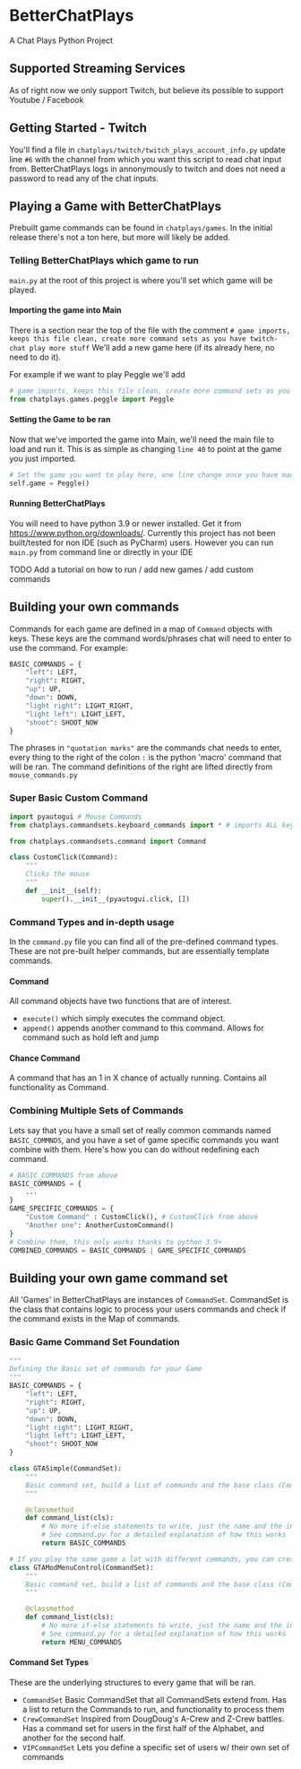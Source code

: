 # BetterChatPlays
A Chat Plays Python Project

## Supported Streaming Services
As of right now we only support Twitch, but believe its possible to support Youtube / Facebook

## Getting Started - Twitch
You'll find a file in `chatplays/twitch/twitch_plays_account_info.py` update line `#6` with the channel from which you 
want this script to read chat input from. BetterChatPlays logs in annonymously to twitch and does not need a password
to read any of the chat inputs.

## Playing a Game with BetterChatPlays
Prebuilt game commands can be found in `chatplays/games`. In the initial release there's not a ton here, but more will
likely be added.

### Telling BetterChatPlays which game to run
`main.py` at the root of this project is where you'll set which game will be played. 

#### Importing the game into Main
There is a section near the top of the file with the comment `# game imports, keeps this file clean, create more command sets as you have twitch-chat play more stuff`
We'll add a new game here (if its already here, no need to do it).

For example if we want to play Peggle we'll add 
```python
# game imports, keeps this file clean, create more command sets as you have twitch-chat play more stuff
from chatplays.games.peggle import Peggle
```

#### Setting the Game to be ran
Now that we've imported the game into Main, we'll need the main file to load and run it. This is as simple as
changing `line 40` to point at the game you just imported.

```python
# Set the game you want to play here, one line change once you have made a command set
self.game = Peggle()
```

#### Running BetterChatPlays
You will need to have python 3.9 or newer installed. Get it from https://www.python.org/downloads/. Currently this project has not 
been built/tested for non IDE (such as PyCharm) users. However you can run `main.py` from command line or directly in your IDE

TODO Add a tutorial on how to run / add new games / add custom commands

## Building your own commands
Commands for each game are defined in a map of `Command` objects with keys. These keys are the command words/phrases chat will
need to enter to use the command. For example:

```python
BASIC_COMMANDS = {
    "left": LEFT,
    "right": RIGHT,
    "up": UP,
    "down": DOWN,
    "light right": LIGHT_RIGHT,
    "light left": LIGHT_LEFT,
    "shoot": SHOOT_NOW
}
```
The phrases in `"quotation marks"` are the commands chat needs to enter, every thing to the right of the colon `:` is the python 'macro'
command that will be ran. The command definitions of the right are lifted directly from `mouse_commands.py` 

### Super Basic Custom Command
```python
import pyautogui # Mouse Commands
from chatplays.commandsets.keyboard_commands import * # imports ALL keyboard inputs

from chatplays.commandsets.command import Command

class CustomClick(Command):
    """
    Clicks the mouse
    """
    def __init__(self):
        super().__init__(pyautogui.click, [])
```

### Command Types and in-depth usage
In the `command.py` file you can find all of the pre-defined command types. These are not pre-built helper commands, but
are essentially template commands. 

#### Command
All command objects have two functions that are of interest. 

* `execute()` which simply executes the command object.
* `append()` appends another command to this command. Allows for command such as hold left and jump

#### Chance Command
A command that has an 1 in X chance of actually running. Contains all functionality as Command.

### Combining Multiple Sets of Commands
Lets say that you have a small set of really common commands named `BASIC_COMMNDS`, and you have a set of game specific commands you want combine with them.
Here's how you can do without redefining each command.
```python
# BASIC_COMMANDS from above
BASIC_COMMANDS = {
    ...
}
GAME_SPECIFIC_COMMANDS = {
    "Custom Command" : CustomClick(), # CustomClick from above
    "Another one": AnotherCustomCommand()
}
# Combine them, this only works thanks to python 3.9+
COMBINED_COMMANDS = BASIC_COMMANDS | GAME_SPECIFIC_COMMANDS
```

## Building your own game command set
All 'Games' in BetterChatPlays are instances of `CommandSet`. CommandSet is the class that contains logic to process your 
users commands and check if the command exists in the Map of commands.

### Basic Game Command Set Foundation
```python
"""
Defining the Basic set of commands for your Game
"""
BASIC_COMMANDS = {
    "left": LEFT,
    "right": RIGHT,
    "up": UP,
    "down": DOWN,
    "light right": LIGHT_RIGHT,
    "light left": LIGHT_LEFT,
    "shoot": SHOOT_NOW
}

class GTASimple(CommandSet):
    """
    Basic command set, build a list of commands and the base class (CommandSet) will run them
    """

    @classmethod
    def command_list(cls):
        # No more if-else statements to write, just the name and the inputs you want to run.
        # See command.py for a detailed explanation of how this works
        return BASIC_COMMANDS

# If you play the same game a lot with different commands, you can create multiple CommandSets in the same file
class GTAModMenuControl(CommandSet):
    """
    Basic command set, build a list of commands and the base class (CommandSet) will run them
    """

    @classmethod
    def command_list(cls):
        # No more if-else statements to write, just the name and the inputs you want to run.
        # See command.py for a detailed explanation of how this works
        return MENU_COMMANDS
```

#### Command Set Types
These are the underlying structures to every game that will be ran. 

* `CommandSet` Basic CommandSet that all CommandSets extend from. Has a list to return the Commands to run, and functionality to process them
* `CrewCommandSet` Inspired from DougDoug's A-Crew and Z-Crew battles. Has a command set for users in the first half of the Alphabet, and another for the second half.
* `VIPCommandSet` Lets you define a specific set of users w/ their own set of commands
